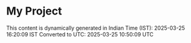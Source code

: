 # My Project

This content is dynamically generated in Indian Time (IST): 2025-03-25 16:20:09 IST
Converted to UTC: 2025-03-25 10:50:09 UTC
